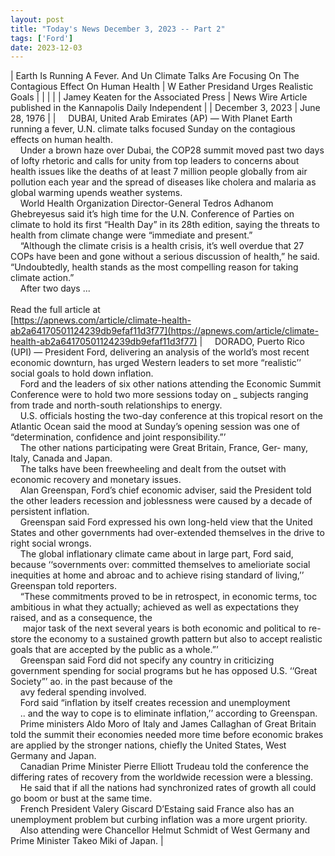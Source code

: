 ```yaml
---
layout: post
title: "Today's News December 3, 2023 -- Part 2"
tags: ['Ford']
date: 2023-12-03
---
```


| Earth Is Running A Fever. And Un Climate Talks Are Focusing On The Contagious Effect On Human Health | W Eather   Presidand Urges  Realistic Goals |
|  |  |
| Jamey Keaten for the Associated Press | News Wire Article published in the Kannapolis Daily Independent |
| December 3, 2023 | June 28, 1976 |
| &nbsp;&nbsp;&nbsp;&nbsp;DUBAI, United Arab Emirates (AP) — With Planet Earth running a fever, U.N. climate talks focused Sunday on the contagious effects on human health.<br>&nbsp;&nbsp;&nbsp;&nbsp;Under a brown haze over Dubai, the COP28 summit moved past two days of lofty rhetoric and calls for unity from top leaders to concerns about health issues like the deaths of at least 7 million people globally from air pollution each year and the spread of diseases like cholera and malaria as global warming upends weather systems.<br>&nbsp;&nbsp;&nbsp;&nbsp;World Health Organization Director-General Tedros Adhanom Ghebreyesus said it’s high time for the U.N. Conference of Parties on climate to hold its first “Health Day” in its 28th edition, saying the threats to health from climate change were “immediate and present.”<br>&nbsp;&nbsp;&nbsp;&nbsp;“Although the climate crisis is a health crisis, it’s well overdue that 27 COPs have been and gone without a serious discussion of health,” he said. “Undoubtedly, health stands as the most compelling reason for taking climate action.”<br>&nbsp;&nbsp;&nbsp;&nbsp;After two days  ...<br><br>Read the full article at<br>[https://apnews.com/article/climate-health-ab2a64170501124239db9efaf11d3f77](https://apnews.com/article/climate-health-ab2a64170501124239db9efaf11d3f77) | &nbsp;&nbsp;&nbsp;&nbsp;DORADO, Puerto Rico (UPI) — President Ford, delivering an analysis of the world’s most recent economic downturn, has urged Western leaders to set more “realistic’’ social goals to hold down inflation.<br>&nbsp;&nbsp;&nbsp;&nbsp;Ford and the leaders of six other nations attending the Economic Summit Conference were to hold two more sessions today on _ subjects ranging from trade and north-south relationships to energy.<br>&nbsp;&nbsp;&nbsp;&nbsp;U.S. officials hosting the two-day conference at this tropical resort on the Atlantic Ocean said the mood at Sunday’s opening session was one of “determination, confidence and joint responsibility.”’<br>&nbsp;&nbsp;&nbsp;&nbsp;The other nations participating were Great Britain, France, Ger- many, Italy, Canada and Japan.<br>&nbsp;&nbsp;&nbsp;&nbsp;The talks have been freewheeling and dealt from the outset with economic recovery and monetary issues.<br>&nbsp;&nbsp;&nbsp;&nbsp;Alan Greenspan, Ford’s chief economic adviser, said the President told the other leaders recession and joblessness were caused by a decade of persistent inflation.<br>&nbsp;&nbsp;&nbsp;&nbsp;Greenspan said Ford expressed his own long-held view that the United States and other governments had over-extended themselves in the drive to right social wrongs.<br>&nbsp;&nbsp;&nbsp;&nbsp;The global inflationary climate came about in large part, Ford said, because ‘‘sovernments over: committed themselves to amelioriate social inequities at home and abroac and to achieve rising standard of living,’’ Greenspan told reporters.<br>&nbsp;&nbsp;&nbsp;&nbsp;“These commitments proved to be in retrospect, in economic terms, toc ambitious in what they actually; achieved as well as expectations they raised, and as a consequence, the<br>&nbsp;&nbsp;&nbsp;&nbsp; major task of the next several years is both economic and political to re- store the economy to a sustained growth pattern but also to accept realistic goals that are accepted by the public as a whole.”’<br>&nbsp;&nbsp;&nbsp;&nbsp;Greenspan said Ford did not specify any country in criticizing government spending for social programs but he has opposed U.S. ‘‘Great Society”’ ao. in the past because of the<br>&nbsp;&nbsp;&nbsp;&nbsp;avy federal spending involved.<br>&nbsp;&nbsp;&nbsp;&nbsp;Ford said “inflation by itself creates recession and unemployment<br>&nbsp;&nbsp;&nbsp;&nbsp;.. and the way to cope is to eliminate inflation,’’ according to Greenspan.<br>&nbsp;&nbsp;&nbsp;&nbsp;Prime ministers Aldo Moro of Italy and James Callaghan of Great Britain told the summit their economies needed more time before economic brakes are applied by the stronger nations, chiefly the United States, West Germany and Japan.<br>&nbsp;&nbsp;&nbsp;&nbsp;Canadian Prime Minister Pierre Elliott Trudeau told the conference the differing rates of recovery from the worldwide recession were a blessing.<br>&nbsp;&nbsp;&nbsp;&nbsp;He said that if all the nations had synchronized rates of growth all could go boom or bust at the same time.<br>&nbsp;&nbsp;&nbsp;&nbsp;French President Valery Giscard D’Estaing said France also has an unemployment problem but curbing inflation was a more urgent priority.<br>&nbsp;&nbsp;&nbsp;&nbsp;Also attending were Chancellor Helmut Schmidt of West Germany and Prime Minister Takeo Miki of Japan.  |